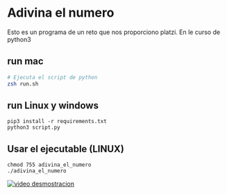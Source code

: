 # Adivina el numero
Esto es un programa de un reto que nos proporciono platzi. En le curso de python3


## run mac
```sh
# Ejecuta el script de python
zsh run.sh
```

## run Linux y windows
```
pip3 install -r requirements.txt
python3 script.py
```

## Usar el ejecutable (LINUX)
```
chmod 755 adivina_el_numero
./adivina_el_numero
```
[![video desmostracion](https://gravatar.com/avatar/c52c7aa428a6082ae904024e7fe6b5e9?s=128&d=retro)](https://asciinema.org/a/499822) 


